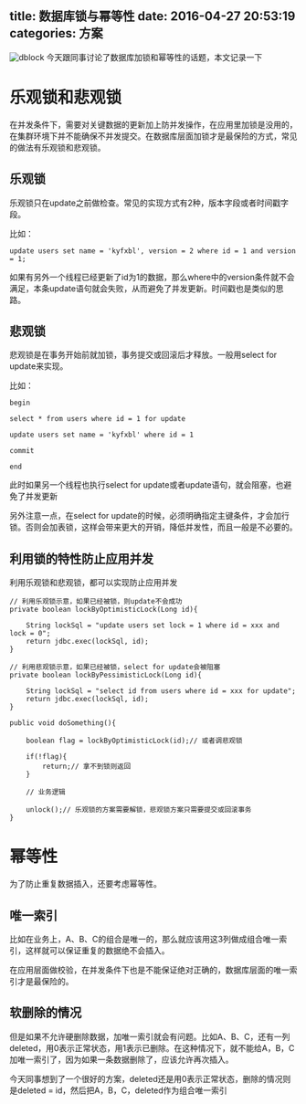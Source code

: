 title: 数据库锁与幂等性
date: 2016-04-27 20:53:19
categories: 方案
---
![dblock](http://pic.kyfxbl.com/dblock.jpg)
今天跟同事讨论了数据库加锁和幂等性的话题，本文记录一下
<!--more-->

# 乐观锁和悲观锁

在并发条件下，需要对关键数据的更新加上防并发操作，在应用里加锁是没用的，在集群环境下并不能确保不并发提交。在数据库层面加锁才是最保险的方式，常见的做法有乐观锁和悲观锁。

## 乐观锁

乐观锁只在update之前做检查。常见的实现方式有2种，版本字段或者时间戳字段。

比如：

```
update users set name = 'kyfxbl', version = 2 where id = 1 and version = 1;
```
如果有另外一个线程已经更新了id为1的数据，那么where中的version条件就不会满足，本条update语句就会失败，从而避免了并发更新。时间戳也是类似的思路。

## 悲观锁

悲观锁是在事务开始前就加锁，事务提交或回滚后才释放。一般用select for update来实现。

比如：

```
begin

select * from users where id = 1 for update

update users set name = 'kyfxbl' where id = 1

commit

end
```

此时如果另一个线程也执行select for update或者update语句，就会阻塞，也避免了并发更新

另外注意一点，在select for update的时候，必须明确指定主键条件，才会加行锁。否则会加表锁，这样会带来更大的开销，降低并发性，而且一般是不必要的。

## 利用锁的特性防止应用并发

利用乐观锁和悲观锁，都可以实现防止应用并发

```
// 利用乐观锁示意，如果已经被锁，则update不会成功
private boolean lockByOptimisticLock(Long id){

    String lockSql = "update users set lock = 1 where id = xxx and lock = 0";
    return jdbc.exec(lockSql, id);
}

// 利用悲观锁示意，如果已经被锁，select for update会被阻塞
private boolean lockByPessimisticLock(Long id){

    String lockSql = "select id from users where id = xxx for update";
    return jdbc.exec(lockSql, id);
}

public void doSomething(){

    boolean flag = lockByOptimisticLock(id);// 或者调悲观锁
    
    if(!flag){
        return;// 拿不到锁则返回
    }

    // 业务逻辑
    
    unlock();// 乐观锁的方案需要解锁，悲观锁方案只需要提交或回滚事务
}
```

# 幂等性

为了防止重复数据插入，还要考虑幂等性。

## 唯一索引

比如在业务上，A、B、C的组合是唯一的，那么就应该用这3列做成组合唯一索引，这样就可以保证重复的数据绝不会插入。

在应用层面做校验，在并发条件下也是不能保证绝对正确的，数据库层面的唯一索引才是最保险的。

## 软删除的情况

但是如果不允许硬删除数据，加唯一索引就会有问题。比如A、B、C，还有一列deleted，用0表示正常状态，用1表示已删除。在这种情况下，就不能给A，B，C加唯一索引了，因为如果一条数据删除了，应该允许再次插入。

今天同事想到了一个很好的方案，deleted还是用0表示正常状态，删除的情况则是deleted = id，然后把A，B，C，deleted作为组合唯一索引





